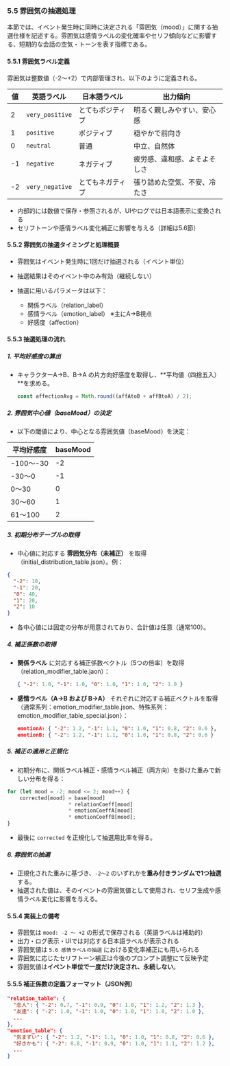 ### 5.5 雰囲気の抽選処理

本節では、イベント発生時に同時に決定される「雰囲気（mood）」に関する抽選仕様を記述する。雰囲気は感情ラベルの変化確率やセリフ傾向などに影響する、短期的な会話の空気・トーンを表す指標である。

#### 5.5.1 雰囲気ラベル定義

雰囲気は整数値（-2〜+2）で内部管理され、以下のように定義される。

| 値  | 英語ラベル           | 日本語ラベル   | 出力傾向           |
| -- | --------------- | -------- | -------------- |
| 2  | `very_positive` | とてもポジティブ | 明るく親しみやすい、安心感  |
| 1  | `positive`      | ポジティブ    | 穏やかで前向き        |
| 0  | `neutral`       | 普通       | 中立、自然体         |
| -1 | `negative`      | ネガティブ    | 疲労感、違和感、よそよそしさ |
| -2 | `very_negative` | とてもネガティブ | 張り詰めた空気、不安、冷たさ |

* 内部的には数値で保存・参照されるが、UIやログでは日本語表示に変換される
* セリフトーンや感情ラベル変化補正に影響を与える（詳細は5.6節）

#### 5.5.2 雰囲気の抽選タイミングと処理概要

* 雰囲気はイベント発生時に1回だけ抽選される（イベント単位）
* 抽選結果はそのイベント中のみ有効（継続しない）
* 抽選に用いるパラメータは以下：

  * 関係ラベル（relation\_label）
  * 感情ラベル（emotion\_label） ※主にA→B視点
  * 好感度（affection）

#### 5.5.3 抽選処理の流れ

##### 1. 平均好感度の算出

* キャラクターA→B、B→A の片方向好感度を取得し、\*\*平均値（四捨五入）\*\*を求める。

  ```js
  const affectionAvg = Math.round((affAtoB + affBtoA) / 2);
  ```

##### 2. 雰囲気中心値（baseMood）の決定

* 以下の閾値により、中心となる雰囲気値（baseMood）を決定：

| 平均好感度    | baseMood |
| -------- | -------- |
| -100～-30 | -2       |
| -30～0    | -1       |
| 0～30     | 0        |
| 30～60    | 1        |
| 61～100   | 2        |

##### 3. 初期分布テーブルの取得

* 中心値に対応する **雰囲気分布（未補正）** を取得（initial_distribution_table.json）。例：

```json
{
  "-2": 10,
  "-1": 20,
  "0": 40,
  "1": 20,
  "2": 10
}
```

* 各中心値には固定の分布が用意されており、合計値は任意（通常100）。

##### 4. 補正係数の取得

* **関係ラベル** に対応する補正係数ベクトル（5つの倍率）を取得（relation_modifier_table.jaon）：

  ```json
  { "-2": 1.0, "-1": 1.0, "0": 1.0, "1": 1.0, "2": 1.0 }
  ```
* **感情ラベル（A→B および B→A）** それぞれに対応する補正ベクトルを取得（通常系列：emotion_modifier_table.json、特殊系列：emotion_modifier_table_special.json）：

  ```json
  emotionA: { "-2": 1.2, "-1": 1.1, "0": 1.0, "1": 0.8, "2": 0.6 },
  emotionB: { "-2": 1.2, "-1": 1.1, "0": 1.0, "1": 0.8, "2": 0.6 }
  ```

##### 5. 補正の適用と正規化

* 初期分布に、関係ラベル補正・感情ラベル補正（両方向）を掛けた重みで新しい分布を得る：

```js
for (let mood = -2; mood <= 2; mood++) {
    corrected[mood] = base[mood]
                    * relationCoeff[mood]
                    * emotionCoeffA[mood]
                    * emotionCoeffB[mood];
}
```

* 最後に `corrected` を正規化して抽選用比率を得る。

##### 6. 雰囲気の抽選

* 正規化された重みに基づき、`-2～2` のいずれかを**重み付きランダムで1つ抽選**する。
* 抽選された値は、そのイベントの雰囲気値として使用され、セリフ生成や感情ラベル変化に影響を与える。

#### 5.5.4 実装上の備考

* 雰囲気は `mood: -2 ～ +2` の形式で保存される（英語ラベルは補助的）
* 出力・ログ表示・UIでは対応する日本語ラベルが表示される
* 雰囲気値は `5.6 感情ラベルの抽選` における変化率補正にも用いられる
* 雰囲気に応じたセリフトーン補正は今後のプロンプト調整にて反映予定
* 雰囲気値は**イベント単位で一度だけ決定され、永続しない**。

#### 5.5.5 補正係数の定義フォーマット（JSON例）

```json
"relation_table": {
  "恋人": { "-2": 0.7, "-1": 0.9, "0": 1.0, "1": 1.2, "2": 1.3 },
  "友達": { "-2": 1.0, "-1": 1.0, "0": 1.0, "1": 1.0, "2": 1.0 },
  ...
},
"emotion_table": {
  "気まずい": { "-2": 1.2, "-1": 1.1, "0": 1.0, "1": 0.8, "2": 0.6 },
  "好きかも": { "-2": 0.8, "-1": 0.9, "0": 1.0, "1": 1.1, "2": 1.2 },
  ...
}
```